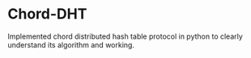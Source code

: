 # Chord-DHT
Implemented chord distributed hash table protocol in python to clearly understand its algorithm and working.
